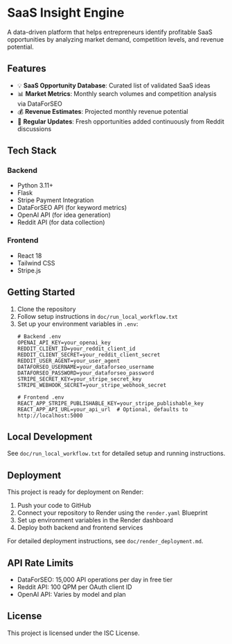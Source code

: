 # SaaS Insight Engine

A data-driven platform that helps entrepreneurs identify profitable SaaS opportunities by analyzing market demand, competition levels, and revenue potential.

## Features

- 💡 **SaaS Opportunity Database**: Curated list of validated SaaS ideas
- 📊 **Market Metrics**: Monthly search volumes and competition analysis via DataForSEO
- 💰 **Revenue Estimates**: Projected monthly revenue potential
- 🔄 **Regular Updates**: Fresh opportunities added continuously from Reddit discussions

## Tech Stack

### Backend
- Python 3.11+
- Flask
- Stripe Payment Integration
- DataForSEO API (for keyword metrics)
- OpenAI API (for idea generation)
- Reddit API (for data collection)

### Frontend
- React 18
- Tailwind CSS
- Stripe.js

## Getting Started

1. Clone the repository
2. Follow setup instructions in `doc/run_local_workflow.txt`
3. Set up your environment variables in `.env`:
   ```
   # Backend .env
   OPENAI_API_KEY=your_openai_key
   REDDIT_CLIENT_ID=your_reddit_client_id
   REDDIT_CLIENT_SECRET=your_reddit_client_secret
   REDDIT_USER_AGENT=your_user_agent
   DATAFORSEO_USERNAME=your_dataforseo_username
   DATAFORSEO_PASSWORD=your_dataforseo_password
   STRIPE_SECRET_KEY=your_stripe_secret_key
   STRIPE_WEBHOOK_SECRET=your_stripe_webhook_secret

   # Frontend .env
   REACT_APP_STRIPE_PUBLISHABLE_KEY=your_stripe_publishable_key
   REACT_APP_API_URL=your_api_url  # Optional, defaults to http://localhost:5000
   ```

## Local Development

See `doc/run_local_workflow.txt` for detailed setup and running instructions.

## Deployment

This project is ready for deployment on Render:

1. Push your code to GitHub
2. Connect your repository to Render using the `render.yaml` Blueprint
3. Set up environment variables in the Render dashboard
4. Deploy both backend and frontend services

For detailed deployment instructions, see `doc/render_deployment.md`.

## API Rate Limits

- DataForSEO: 15,000 API operations per day in free tier
- Reddit API: 100 QPM per OAuth client ID
- OpenAI API: Varies by model and plan

## License

This project is licensed under the ISC License.
